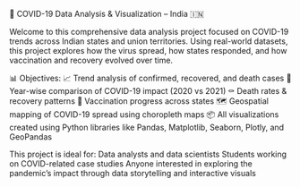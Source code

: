 🦠 COVID-19 Data Analysis & Visualization – India 🇮🇳

Welcome to this comprehensive data analysis project focused on COVID-19 trends across Indian states and union territories. 
Using real-world datasets, this project explores how the virus spread, how states responded, and how vaccination and recovery evolved over time.

📊 Objectives:
📈 Trend analysis of confirmed, recovered, and death cases
📆 Year-wise comparison of COVID-19 impact (2020 vs 2021)
⚰️ Death rates & recovery patterns
💉 Vaccination progress across states
🗺️ Geospatial mapping of COVID-19 spread using choropleth maps
📦 All visualizations created using Python libraries like Pandas, Matplotlib, Seaborn, Plotly, and GeoPandas

This project is ideal for:
Data analysts and data scientists
Students working on COVID-related case studies
Anyone interested in exploring the pandemic’s impact through data storytelling and interactive visuals
